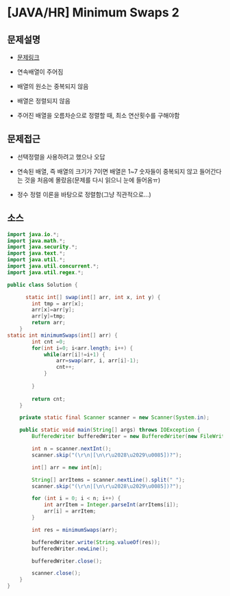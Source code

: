 # [JAVA/HR] Minimum Swaps 2

## 문제설명

- [문제링크](https://www.hackerrank.com/challenges/minimum-swaps-2/problem)

- 연속배열이 주어짐
- 배열의 원소는 중복되지 않음 
- 배열은 정렬되지 않음
- 주어진 배열을 오름차순으로 정렬할 때, 최소 연산횟수를 구해야함



## 문제접근

- 선택정렬을 사용하려고 했으나 오답
- 연속된 배열, 즉 배열의 크기가 7이면 배열은 1~7 숫자들이 중복되지 않고 들어간다는 것을 처음에 몰랐음(문제를 다시 읽으니 눈에 들어옴ㅠ) 

- 정수 정렬 이론을 바탕으로 정렬함(그냥 직관적으로...)



## 소스

```java
import java.io.*;
import java.math.*;
import java.security.*;
import java.text.*;
import java.util.*;
import java.util.concurrent.*;
import java.util.regex.*;

public class Solution {

      static int[] swap(int[] arr, int x, int y) {
        int tmp = arr[x];
        arr[x]=arr[y];
        arr[y]=tmp;
        return arr;
    }
static int minimumSwaps(int[] arr) {
        int cnt =0;
        for(int i=0; i<arr.length; i++) {
            while(arr[i]!=i+1) {
                arr=swap(arr, i, arr[i]-1);
                cnt++;
            }
            
        }
        
        return cnt;
    }

    private static final Scanner scanner = new Scanner(System.in);

    public static void main(String[] args) throws IOException {
        BufferedWriter bufferedWriter = new BufferedWriter(new FileWriter(System.getenv("OUTPUT_PATH")));

        int n = scanner.nextInt();
        scanner.skip("(\r\n|[\n\r\u2028\u2029\u0085])?");

        int[] arr = new int[n];

        String[] arrItems = scanner.nextLine().split(" ");
        scanner.skip("(\r\n|[\n\r\u2028\u2029\u0085])?");

        for (int i = 0; i < n; i++) {
            int arrItem = Integer.parseInt(arrItems[i]);
            arr[i] = arrItem;
        }

        int res = minimumSwaps(arr);

        bufferedWriter.write(String.valueOf(res));
        bufferedWriter.newLine();

        bufferedWriter.close();

        scanner.close();
    }
}

```

